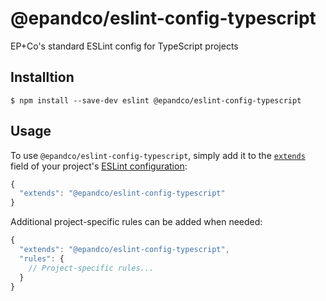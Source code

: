# @epandco/eslint-config-typescript

EP+Co's standard ESLint config for TypeScript projects

## Installtion
```shell
$ npm install --save-dev eslint @epandco/eslint-config-typescript
```

## Usage
To use `@epandco/eslint-config-typescript`, simply add it to the 
[`extends`](https://eslint.org/docs/user-guide/configuring#extending-configuration-files) field of your project's 
[ESLint configuration](https://eslint.org/docs/user-guide/configuring):

```js
{
  "extends": "@epandco/eslint-config-typescript"
}
```

Additional project-specific rules can be added when needed:

```js
{
  "extends": "@epandco/eslint-config-typescript",
  "rules": {
    // Project-specific rules...
  }
}
```